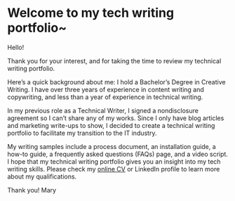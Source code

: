# Welcome to my tech writing portfolio~

Hello!

Thank you for your interest, and for taking the time to review my technical writing portfolio.

Here’s a quick background about me: I hold a Bachelor’s Degree in Creative Writing. I have over three years of experience in content writing and copywriting, and less than a year of experience in technical writing. 

In my previous role as a Technical Writer, I signed a nondisclosure agreement so I can’t share any of my works. Since I only have blog articles and marketing write-ups to show, I decided to create a technical writing portfolio to facilitate my transition to the IT industry.

My writing samples include a process document, an installation guide, a how-to guide, a frequently asked questions (FAQs) page, and a video script.
I hope that my technical writing portfolio gives you an insight into my tech writing skills. Please check my [online CV](marytanaelwriter.com) or LinkedIn profile to learn more about my qualifications.

Thank you!
Mary
